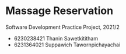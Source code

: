 # Massage Reservation
Software Development Practice Project, 2021/2

- 6230238421 Thanin Sawetkititham
- 6231364021 Suppawich Tawornpichayachai
